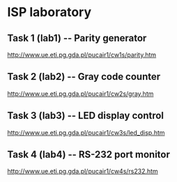 # ISP laboratory

## Task 1 (lab1) -- Parity generator
http://www.ue.eti.pg.gda.pl/pucair1/cw1s/parity.htm

## Task 2 (lab2) -- Gray code counter
http://www.ue.eti.pg.gda.pl/pucair1/cw2s/gray.htm

## Task 3 (lab3) -- LED display control
http://www.ue.eti.pg.gda.pl/pucair1/cw3s/led_disp.htm

## Task 4 (lab4) -- RS-232 port monitor
http://www.ue.eti.pg.gda.pl/pucair1/cw4s/rs232.htm

